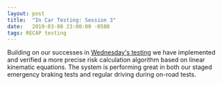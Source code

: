 ```yaml
---
layout: post
title:  "In Car Testing: Session 3"
date:   2019-03-08 23:00:00 -0500
tags: RECAP testing
---
```

Building on our successes in [Wednesday's testing](/2019/03/06/In-Car-Testing-2.html) we have implemented and verified a more precise risk calculation algorithm based on linear kinematic equations. The system is performing great in both our staged emergency braking tests and regular driving during on-road tests.
